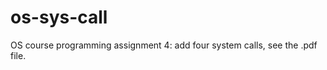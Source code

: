 os-sys-call
===========

OS course programming assignment 4: add four system calls, see the .pdf file.
